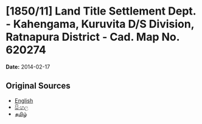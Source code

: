 # [1850/11] Land Title Settlement Dept. - Kahengama, Kuruvita D/S Division, Ratnapura District - Cad. Map No. 620274

**Date:** 2014-02-17

## Original Sources

- [English](https://documents.gov.lk/view/extra-gazettes/2014/2/1850-11_E.pdf)
- [සිංහල](https://documents.gov.lk/view/extra-gazettes/2014/2/1850-11_S.pdf)
- [தமிழ்](https://documents.gov.lk/view/extra-gazettes/2014/2/1850-11_T.pdf)
